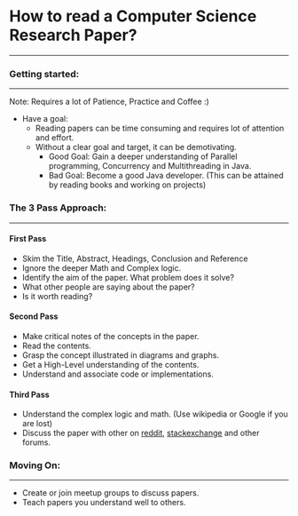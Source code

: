 # How to read a Computer Science Research Paper?
---
### Getting started:
---
Note: Requires a lot of Patience, Practice and Coffee :)

- Have a goal:
  - Reading papers can be time consuming and requires lot of attention and effort.
  - Without a clear goal and target, it can be demotivating.
      - Good Goal: Gain a deeper understanding of Parallel programming, Concurrency and Multithreading in Java.
      - Bad Goal: Become a good Java developer. (This can be attained by reading books and working on projects)

### The 3 Pass Approach:
---
#### First Pass
- Skim the Title, Abstract, Headings, Conclusion and Reference
- Ignore the deeper Math and Complex logic.
- Identify the aim of the paper. What problem does it solve?
- What other people are saying about the paper?
- Is it worth reading?

#### Second Pass
- Make critical notes of the concepts in the paper.
- Read the contents.
- Grasp the concept illustrated in diagrams and graphs.
- Get a High-Level understanding of the contents.
- Understand and associate code or implementations.

#### Third Pass
- Understand the complex logic and math. (Use wikipedia or Google if you are lost)
- Discuss the paper with other on [reddit](https://www.reddit.com/r/csbooks/), [stackexchange](https://cstheory.stackexchange.com/questions/1168/what-papers-should-everyone-read) and other forums.

### Moving On:
---
- Create or join meetup groups to discuss papers.
- Teach papers you understand well to others.
